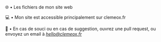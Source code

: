 🌐 • Les fichiers de mon site web

💻 • Mon site est accessible principalement sur clemeox.fr

📂 • En cas de souci ou en cas de suggestion, ouvrez une pull request, ou envoyez un email à <I><a href="mailto:hello@clemeox.fr">hello@clemeox.fr</a></I>
